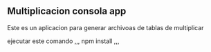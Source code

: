 ## Multiplicacion consola app
Este es un aplicacion para generar archivoas de tablas de multiplicar

ejecutar este comando
,,,
npm install
,,,